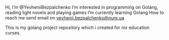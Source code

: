  Hi, I’m @YevheniiBezpalchenko
 I’m interested in programming on Golang, reading light novels and playing games
 I’m currently learning Golang
 How to reach me send email on yevhenii.bezpalchenko@nure.ua

This is my golang project repository which i created for nix education curses.
